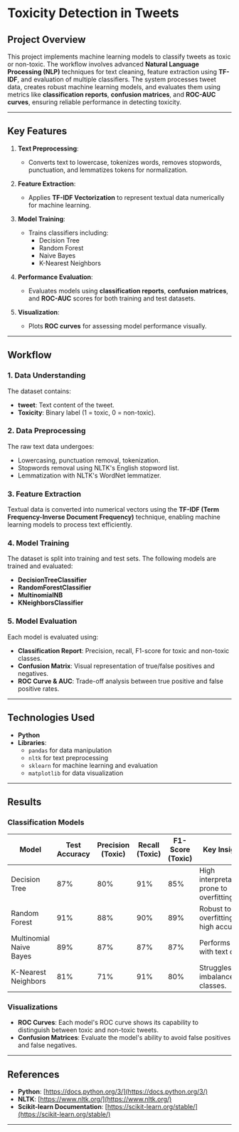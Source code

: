 # **Toxicity Detection in Tweets**

## **Project Overview**
This project implements machine learning models to classify tweets as toxic or non-toxic. The workflow involves advanced **Natural Language Processing (NLP)** techniques for text cleaning, feature extraction using **TF-IDF**, and evaluation of multiple classifiers.
The system processes tweet data, creates robust machine learning models, and evaluates them using metrics like **classification reports**, **confusion matrices**, and **ROC-AUC curves**, ensuring reliable performance in detecting toxicity.

---

## **Key Features**
1. **Text Preprocessing**:
   - Converts text to lowercase, tokenizes words, removes stopwords, punctuation, and lemmatizes tokens for normalization.

2. **Feature Extraction**:
   - Applies **TF-IDF Vectorization** to represent textual data numerically for machine learning.

3. **Model Training**:
   - Trains classifiers including:
     - Decision Tree
     - Random Forest
     - Naive Bayes
     - K-Nearest Neighbors

4. **Performance Evaluation**:
   - Evaluates models using **classification reports**, **confusion matrices**, and **ROC-AUC** scores for both training and test datasets.

5. **Visualization**:
   - Plots **ROC curves** for assessing model performance visually.

---

## **Workflow**

### **1. Data Understanding**
The dataset contains:
- **tweet**: Text content of the tweet.
- **Toxicity**: Binary label (1 = toxic, 0 = non-toxic).

### **2. Data Preprocessing**
The raw text data undergoes:
- Lowercasing, punctuation removal, tokenization.
- Stopwords removal using NLTK's English stopword list.
- Lemmatization with NLTK's WordNet lemmatizer.

### **3. Feature Extraction**
Textual data is converted into numerical vectors using the **TF-IDF (Term Frequency-Inverse Document Frequency)** technique, enabling machine learning models to process text efficiently.

### **4. Model Training**
The dataset is split into training and test sets. The following models are trained and evaluated:
- **DecisionTreeClassifier**
- **RandomForestClassifier**
- **MultinomialNB**
- **KNeighborsClassifier**

### **5. Model Evaluation**
Each model is evaluated using:
- **Classification Report**: Precision, recall, F1-score for toxic and non-toxic classes.
- **Confusion Matrix**: Visual representation of true/false positives and negatives.
- **ROC Curve & AUC**: Trade-off analysis between true positive and false positive rates.

---

## **Technologies Used**
- **Python**
- **Libraries**:
  - `pandas` for data manipulation
  - `nltk` for text preprocessing
  - `sklearn` for machine learning and evaluation
  - `matplotlib` for data visualization

---

## **Results**

### **Classification Models**
| Model                  | Test Accuracy | Precision (Toxic) | Recall (Toxic) | F1-Score (Toxic) | Key Insights                              |
|-------------------------|---------------|--------------------|----------------|------------------|-------------------------------------------|
| Decision Tree           | 87%           | 80%               | 91%            | 85%             | High interpretability; prone to overfitting. |
| Random Forest           | 91%           | 88%               | 90%            | 89%             | Robust to overfitting; high accuracy.       |
| Multinomial Naive Bayes | 89%           | 87%               | 87%            | 87%             | Performs well with text data.              |
| K-Nearest Neighbors     | 81%           | 71%               | 91%            | 80%             | Struggles with imbalanced classes.         |

### **Visualizations**
- **ROC Curves**:
  Each model's ROC curve shows its capability to distinguish between toxic and non-toxic tweets.
- **Confusion Matrices**:
  Evaluate the model's ability to avoid false positives and false negatives.

---

## References

- **Python**: [https://docs.python.org/3/](https://docs.python.org/3/)
- **NLTK**: [https://www.nltk.org/](https://www.nltk.org/)
- **Scikit-learn Documentation**: [https://scikit-learn.org/stable/](https://scikit-learn.org/stable/)
  
---


